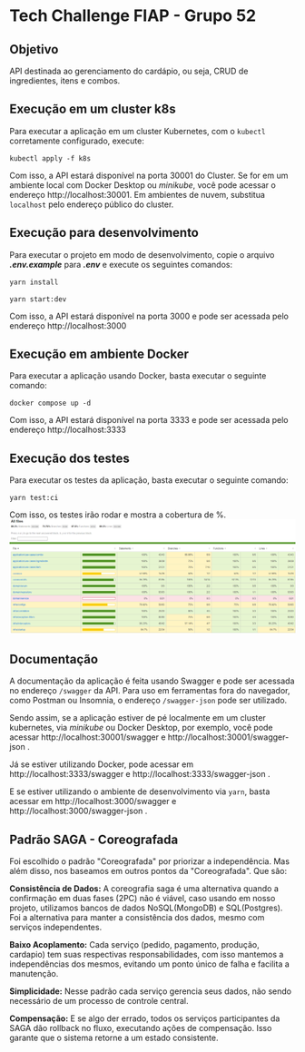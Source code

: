 # Tech Challenge FIAP - Grupo 52

## Objetivo
API destinada ao gerenciamento do cardápio, ou seja, CRUD de ingredientes, itens e combos.

## Execução em um cluster k8s

Para executar a aplicação em um cluster Kubernetes, com o `kubectl` corretamente configurado, execute:

```shell
kubectl apply -f k8s
```

Com isso, a API estará disponível na porta 30001 do Cluster. Se for em um ambiente local com Docker Desktop ou _minikube_,
você pode acessar o endereço http://localhost:30001. Em ambientes de nuvem, substitua `localhost` pelo endereço público do cluster.

## Execução para desenvolvimento

Para executar o projeto em modo de desenvolvimento, copie o arquivo ***.env.example*** para ***.env*** e execute os seguintes comandos:

```shell
yarn install
```
```shell
yarn start:dev
```

Com isso, a API estará disponível na porta 3000 e pode ser acessada pelo endereço http://localhost:3000

## Execução em ambiente Docker

Para executar a aplicação usando Docker, basta executar o seguinte comando:

```shell
docker compose up -d
```

Com isso, a API estará disponível na porta 3333 e pode ser acessada pelo endereço http://localhost:3333

## Execução dos testes

Para executar os testes da aplicação, basta executar o seguinte comando:

```shell
yarn test:ci
```

Com isso, os testes irão rodar e mostra a cobertura de %.
![Porcentagem de cobertura dos testes](./out/docs/coverage.png)

## Documentação

A documentação da aplicação é feita usando Swagger e pode ser acessada no endereço `/swagger` da API.
Para uso em ferramentas fora do navegador, como Postman ou Insomnia, o endereço `/swagger-json` pode ser utilizado.

Sendo assim, se a aplicação estiver de pé localmente em um cluster kubernetes, via _minikube_ ou Docker Desktop, por exemplo, você pode acessar http://localhost:30001/swagger e http://localhost:30001/swagger-json .

Já se estiver utilizando Docker, pode acessar em http://localhost:3333/swagger e http://localhost:3333/swagger-json .

E se estiver utilizando o ambiente de desenvolvimento via `yarn`, basta acessar em http://localhost:3000/swagger e http://localhost:3000/swagger-json .



## Padrão SAGA - Coreografada

Foi escolhido o padrão "Coreografada" por priorizar a independência. Mas além disso, nos baseamos em outros pontos da "Coreografada". Que são:




**Consistência de Dados:** A coreografia saga é uma alternativa quando a confirmação em duas fases (2PC) não é viável, caso usando em nosso projeto, utilizamos bancos de dados NoSQL(MongoDB) e SQL(Postgres). Foi a alternativa para manter a consistência dos dados, mesmo com serviços independentes.

**Baixo Acoplamento:** Cada serviço (pedido, pagamento, produção, cardapio) tem suas respectivas responsabilidades, com isso mantemos a independências dos mesmos, evitando um ponto único de falha e facilita a manutenção.

**Simplicidade:** Nesse padrão cada serviço gerencia seus dados, não sendo necessário de um processo de controle central.

**Compensação:** E se algo der errado, todos os serviços participantes da SAGA dão rollback no fluxo, executando ações de compensação. Isso garante que o sistema retorne a um estado consistente.

